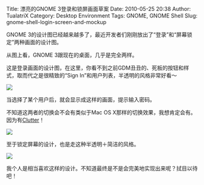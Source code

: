 Title: 漂亮的GNOME 3登录和锁屏画面草案
Date: 2010-05-25 20:38
Author: TualatriX
Category: Desktop Environment
Tags: GNOME, GNOME Shell
Slug: gnome-shell-login-screen-and-mockup

GNOME
3的设计图已经越来越多了，最近开发者们刚刚放出了“登录”和“屏幕锁定”两种画面的设计图。

从图上看，GNOME 3跟现在的桌面，几乎是完全两样。

  

这是登录画面的设计图，在这里，你看不到之前GDM丑丑的、死板的按钮和样式，取而代之是很精致的“Sign
In”和用户列表，半透明的风格非常好看～

[![](http://i.linuxtoy.org/images/2010/05/shell-mockup-select-user.png)](http://i.linuxtoy.org/images/2010/05/shell-mockup-select-user.png)

当选择了某个用户后，就会显示成这样的画面，提示输入密码。

不知道这两者的切换会不会有类似于Mac OS
X那样的切换效果，我想肯定会有。因为有[Clutter](http://imtx.cn/search/?s=clutter)！

[![](http://i.linuxtoy.org/images/2010/05/shell-mockup-sign-in.png)](http://i.linuxtoy.org/images/2010/05/shell-mockup-sign-in.png)

至于锁定屏幕的设计，也是走这种半透明＋简洁的风格。

[![](http://i.linuxtoy.org/images/2010/05/shell-mockup-lock-screen.png)](http://i.linuxtoy.org/images/2010/05/shell-mockup-lock-screen.png)

我个人是相当喜欢这样的设计。不知道最终是不是会完美地实现出来呢？拭目以待吧！
